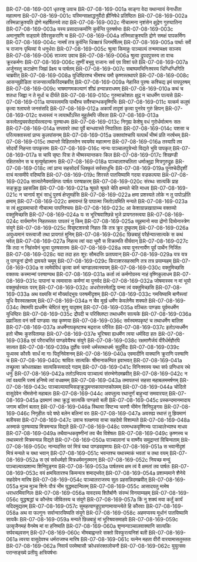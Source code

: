 BR-07-08-169-001  धृतराष्ट्र उवाच
BR-07-08-169-001a साङ्गा वेदा यथान्यायं येनाधीता महात्मना
BR-07-08-169-001c यस्मिन्साक्षाद्धनुर्वेदो ह्रीनिषेधे प्रतिष्ठितः
BR-07-08-169-002a तस्मिन्नाक्रुश्यति द्रोणे महर्षितनये तदा
BR-07-08-169-002c नीचात्मना नृशंसेन क्षुद्रेण गुरुघातिना
BR-07-08-169-003a यस्य प्रसादात्कर्माणि कुर्वन्ति पुरुषर्षभाः
BR-07-08-169-003c अमानुषाणि सङ्ग्रामे देवैरसुकराणि च
BR-07-08-169-004a तस्मिन्नाक्रुश्यति द्रोणे समक्षं पापकर्मिणः
BR-07-08-169-004c नामर्षं तत्र कुर्वन्ति धिक्क्षत्रं धिगमर्षितम्
BR-07-08-169-005a पार्थाः सर्वे च राजानः पृथिव्यां ये धनुर्धराः
BR-07-08-169-005c श्रुत्वा किमाहुः पाञ्चाल्यं तन्ममाचक्ष्व सञ्जय
BR-07-08-169-006  सञ्जय उवाच
BR-07-08-169-006a श्रुत्वा द्रुपदपुत्रस्य ता वाचः क्रूरकर्मणः
BR-07-08-169-006c तूष्णीं बभूवू राजानः सर्व एव विशां पते
BR-07-08-169-007a अर्जुनस्तु कटाक्षेण जिह्मं प्रेक्ष्य च पार्षतम्
BR-07-08-169-007c सबाष्पमभिनिःश्वस्य धिग्धिग्धिगिति चाब्रवीत्
BR-07-08-169-008a युधिष्ठिरश्च भीमश्च यमौ कृष्णस्तथापरे
BR-07-08-169-008c आसन्सुव्रीडिता राजन्सात्यकिरिदमब्रवीत्
BR-07-08-169-009a नेहास्ति पुरुषः कश्चिद्य इमं पापपूरुषम्
BR-07-08-169-009c भाषमाणमकल्याणं शीघ्रं हन्यान्नराधमम्
BR-07-08-169-010a कथं च शतधा जिह्वा न ते मूर्धा च दीर्यते
BR-07-08-169-010c गुरुमाक्रोशतः क्षुद्र न चाधर्मेण पात्यसे
BR-07-08-169-011a याप्यस्त्वमसि पार्थैश्च सर्वैश्चान्धकवृष्णिभिः
BR-07-08-169-011c यत्कर्म कलुषं कृत्वा श्लाघसे जनसंसदि
BR-07-08-169-012a अकार्यं तादृशं कृत्वा पुनरेव गुरुं क्षिपन्
BR-07-08-169-012c वध्यस्त्वं न त्वयार्थोऽस्ति मुहूर्तमपि जीवता
BR-07-08-169-013a कस्त्वेतद्व्यवसेदार्यस्त्वदन्यः पुरुषाधमः
BR-07-08-169-013c निगृह्य केशेषु वधं गुरोर्धर्मात्मनः सतः
BR-07-08-169-014a सप्तावरे तथा पूर्वे बान्धवास्ते निपातिताः
BR-07-08-169-014c यशसा च परित्यक्तास्त्वां प्राप्य कुलपांसनम्
BR-07-08-169-015a उक्तवांश्चापि यत्पार्थं भीष्मं प्रति नरर्षभम्
BR-07-08-169-015c तथान्तो विहितस्तेन स्वयमेव महात्मना
BR-07-08-169-016a तस्यापि तव सोदर्यो निहन्ता पापकृत्तमः
BR-07-08-169-016c नान्यः पाञ्चालपुत्रेभ्यो विद्यते भुवि पापकृत्
BR-07-08-169-017a स चापि सृष्टः पित्रा ते भीष्मस्यान्तकरः किल
BR-07-08-169-017c शिखण्डी रक्षितस्तेन स च मृत्युर्महात्मनः
BR-07-08-169-018a पाञ्चालाश्चलिता धर्मात्क्षुद्रा मित्रगुरुद्रुहः
BR-07-08-169-018c त्वां प्राप्य सहसोदर्यं धिक्कृतं सर्वसाधुभिः
BR-07-08-169-019a पुनश्चेदीदृशीं वाचं मत्समीपे वदिष्यसि
BR-07-08-169-019c शिरस्ते पातयिष्यामि गदया वज्रकल्पया
BR-07-08-169-020a सात्वतेनैवमाक्षिप्तः पार्षतः परुषाक्षरम्
BR-07-08-169-020c संरब्धः सात्यकिं प्राह सङ्क्रुद्धः प्रहसन्निव
BR-07-08-169-021a श्रूयते श्रूयते चेति क्षम्यते चेति माधव
BR-07-08-169-021c न चानार्य शुभं साधुं पुरुषं क्षेप्तुमर्हसि
BR-07-08-169-022a क्षमा प्रशस्यते लोके न तु पापोऽर्हति क्षमाम्
BR-07-08-169-022c क्षमावन्तं हि पापात्मा जितोऽयमिति मन्यते
BR-07-08-169-023a स त्वं क्षुद्रसमाचारो नीचात्मा पापनिश्चयः
BR-07-08-169-023c आ केशाग्रान्नखाग्राच्च वक्तव्यो वक्तुमिच्छसि
BR-07-08-169-024a यः स भूरिश्रवाश्छिन्ने भुजे प्रायगतस्त्वया
BR-07-08-169-024c वार्यमाणेन निहतस्ततः पापतरं नु किम्
BR-07-08-169-025a व्यूहमानो मया द्रोणो दिव्येनास्त्रेण संयुगे
BR-07-08-169-025c विसृष्टशस्त्रो निहतः किं तत्र क्रूर दुष्कृतम्
BR-07-08-169-026a अयुध्यमानं यस्त्वाजौ तथा प्रायगतं मुनिम्
BR-07-08-169-026c छिन्नबाहुं परैर्हन्यात्सात्यके स कथं भवेत्
BR-07-08-169-027a निहत्य त्वां यदा भूमौ स विक्रामति वीर्यवान्
BR-07-08-169-027c किं तदा न निहंस्येनं भूत्वा पुरुषसत्तमः
BR-07-08-169-028a त्वया पुनरनार्येण पूर्वं पार्थेन निर्जितः
BR-07-08-169-028c यदा तदा हतः शूरः सौमदत्तिः प्रतापवान्
BR-07-08-169-029a यत्र यत्र तु पाण्डूनां द्रोणो द्रावयते चमूम्
BR-07-08-169-029c किरञ्शरसहस्राणि तत्र तत्र प्रयाम्यहम्
BR-07-08-169-030a स त्वमेवंविधं कृत्वा कर्म चाण्डालवत्स्वयम्
BR-07-08-169-030c वक्तुमिच्छसि वक्तव्यः कस्मान्मां परुषाण्यथ
BR-07-08-169-031a कर्ता त्वं कर्मणोग्रस्य नाहं वृष्णिकुलाधम
BR-07-08-169-031c पापानां च त्वमावासः कर्मणां मा पुनर्वद
BR-07-08-169-032a जोषमास्स्व न मां भूयो वक्तुमर्हस्यतः परम्
BR-07-08-169-032c अधरोत्तरमेतद्धि यन्मा त्वं वक्तुमिच्छसि
BR-07-08-169-033a अथ वक्ष्यसि मां मौर्ख्याद्भूयः परुषमीदृशम्
BR-07-08-169-033c गमयिष्यामि बाणैस्त्वां युधि वैवस्वतक्षयम्
BR-07-08-169-034a न चैव मूर्ख धर्मेण केवलेनैव शक्यते
BR-07-08-169-034c तेषामपि ह्यधर्मेण चेष्टितं शृणु यादृशम्
BR-07-08-169-035a वञ्चितः पाण्डवः पूर्वमधर्मेण युधिष्ठिरः
BR-07-08-169-035c द्रौपदी च परिक्लिष्टा तथाधर्मेण सात्यके
BR-07-08-169-036a प्रव्राजिता वनं सर्वे पाण्डवाः सह कृष्णया
BR-07-08-169-036c सर्वस्वमपकृष्टं च तथाधर्मेण बालिश
BR-07-08-169-037a अधर्मेणापकृष्टश्च मद्रराजः परैरितः
BR-07-08-169-037c इतोऽप्यधर्मेण हतो भीष्मः कुरुपितामहः
BR-07-08-169-037e भूरिश्रवा ह्यधर्मेण त्वया धर्मविदा हतः
BR-07-08-169-038a एवं परैराचरितं पाण्डवेयैश्च संयुगे
BR-07-08-169-038c रक्षमाणैर्जयं वीरैर्धर्मज्ञैरपि सात्वत
BR-07-08-169-039a दुर्ज्ञेयः परमो धर्मस्तथाधर्मः सुदुर्विदः
BR-07-08-169-039c युध्यस्व कौरवैः सार्धं मा गाः पितृनिवेशनम्
BR-07-08-169-040a एवमादीनि वाक्यानि क्रूराणि परुषाणि च
BR-07-08-169-040c श्रावितः सात्यकिः श्रीमानाकम्पित इवाभवत्
BR-07-08-169-041a तच्छ्रुत्वा क्रोधताम्राक्षः सात्यकिस्त्वाददे गदाम्
BR-07-08-169-041c विनिःश्वस्य यथा सर्पः प्रणिधाय रथे धनुः
BR-07-08-169-042a ततोऽभिपत्य पाञ्चाल्यं संरम्भेणेदमब्रवीत्
BR-07-08-169-042c न त्वां वक्ष्यामि परुषं हनिष्ये त्वां वधक्षमम्
BR-07-08-169-043a तमापतन्तं सहसा महाबलममर्षणम्
BR-07-08-169-043c पाञ्चाल्यायाभिसङ्क्रुद्धमन्तकायान्तकोपमम्
BR-07-08-169-044a चोदितो वासुदेवेन भीमसेनो महाबलः
BR-07-08-169-044c अवप्लुत्य रथात्तूर्णं बाहुभ्यां समवारयत्
BR-07-08-169-045a द्रवमाणं तथा क्रुद्धं सात्यकिं पाण्डवो बली
BR-07-08-169-045c प्रस्कन्दमानमादाय जगाम बलिनं बलात्
BR-07-08-169-046a स्थित्वा विष्टभ्य चरणौ भीमेन शिनिपुङ्गवः
BR-07-08-169-046c निगृहीतः पदे षष्ठे बलेन बलिनां वरः
BR-07-08-169-047a अवरुह्य रथात्तं तु ह्रियमाणं बलीयसा
BR-07-08-169-047c उवाच श्लक्ष्णया वाचा सहदेवो विशाम्पते
BR-07-08-169-048a अस्माकं पुरुषव्याघ्र मित्रमन्यन्न विद्यते
BR-07-08-169-048c परमन्धकवृष्णिभ्यः पाञ्चालेभ्यश्च माधव
BR-07-08-169-049a तथैवान्धकवृष्णीनां तव चैव विशेषतः
BR-07-08-169-049c कृष्णस्य च तथास्मत्तो मित्रमन्यन्न विद्यते
BR-07-08-169-050a पाञ्चालानां च वार्ष्णेय समुद्रान्तां विचिन्वताम्
BR-07-08-169-050c नान्यदस्ति परं मित्रं यथा पाण्डववृष्णयः
BR-07-08-169-051a स भवानीदृशं मित्रं मन्यते च यथा भवान्
BR-07-08-169-051c भवन्तश्च यथास्माकं भवतां च तथा वयम्
BR-07-08-169-052a स एवं सर्वधर्मज्ञो मित्रधर्ममनुस्मरन्
BR-07-08-169-052c नियच्छ मन्युं पाञ्चाल्यात्प्रशाम्य शिनिपुङ्गव
BR-07-08-169-053a पार्षतस्य क्षम त्वं वै क्षमतां तव पार्षतः
BR-07-08-169-053c वयं क्षमयितारश्च किमन्यत्र शमाद्भवेत्
BR-07-08-169-054a प्रशाम्यमाने शैनेये सहदेवेन मारिष
BR-07-08-169-054c पाञ्चालराजस्य सुतः प्रहसन्निदमब्रवीत्
BR-07-08-169-055a मुञ्च मुञ्च शिनेः पौत्रं भीम युद्धमदान्वितम्
BR-07-08-169-055c आसादयतु मामेष धराधरमिवानिलः
BR-07-08-169-056a यावदस्य शितैर्बाणैः संरम्भं विनयाम्यहम्
BR-07-08-169-056c युद्धश्रद्धां च कौन्तेय जीवितस्य च संयुगे
BR-07-08-169-057a किं नु शक्यं मया कर्तुं कार्यं यदिदमुद्यतम्
BR-07-08-169-057c सुमहत्पाण्डुपुत्राणामायान्त्येते हि कौरवाः
BR-07-08-169-058a अथ वा फल्गुनः सर्वान्वारयिष्यति संयुगे
BR-07-08-169-058c अहमप्यस्य मूर्धानं पातयिष्यामि सायकैः
BR-07-08-169-059a मन्यते छिन्नबाहुं मां भूरिश्रवसमाहवे
BR-07-08-169-059c उत्सृजैनमहं वैनमेष मां वा हनिष्यति
BR-07-08-169-060a शृण्वन्पाञ्चालवाक्यानि सात्यकिः सर्पवच्छ्वसन्
BR-07-08-169-060c भीमबाह्वन्तरे सक्तो विस्फुरत्यनिशं बली
BR-07-08-169-061a त्वरया वासुदेवश्च धर्मराजश्च मारिष
BR-07-08-169-061c यत्नेन महता वीरौ वारयामासतुस्ततः
BR-07-08-169-062a निवार्य परमेष्वासौ क्रोधसंरक्तलोचनौ
BR-07-08-169-062c युयुत्सवः परान्सङ्ख्ये प्रतीयुः क्षत्रियर्षभाः

